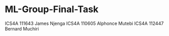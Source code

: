 # ML-Group-Final-Task
ICS4A 111643 James Njenga
ICS4A 110605 Alphonce Mutebi
ICS4A 112447 Bernard Muchiri